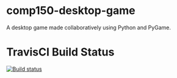 # comp150-desktop-game
A desktop game made collaboratively using Python and PyGame.

# TravisCI Build Status

[![Build status](https://travis-ci.org/TMGilchrist/comp150-game.svg?master)](https://travis-ci.org/TMGilchrist)
